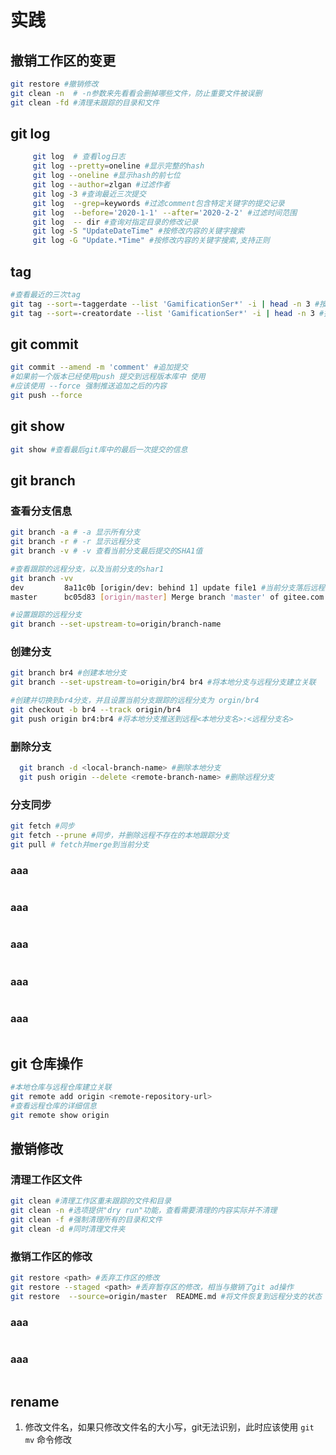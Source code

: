 # 实践

## 撤销工作区的变更

```bash
git restore #撤销修改 
git clean -n  # -n参数来先看看会删掉哪些文件，防止重要文件被误删
git clean -fd #清理未跟踪的目录和文件
```

## 

## git log
```bash
     git log  # 查看log日志 
     git log --pretty=oneline #显示完整的hash
     git log --oneline #显示hash的前七位
     git log --author=zlgan #过滤作者
     git log -3 #查询最近三次提交
     git log  --grep=keywords #过滤comment包含特定关键字的提交记录 
     git log  --before='2020-1-1' --after='2020-2-2' #过滤时间范围
     git log  -- dir #查询对指定目录的修改记录
     git log -S "UpdateDateTime" #按修改内容的关键字搜索
     git log -G "Update.*Time" #按修改内容的关键字搜索,支持正则
 ```

## tag
```bash
#查看最近的三次tag
git tag --sort=-taggerdate --list 'GamificationSer*' -i | head -n 3 #按打tag时间排序
git tag --sort=-creatordate --list 'GamificationSer*' -i | head -n 3 #按commit时间排序
```


## git commit

```bash
git commit --amend -m 'comment' #追加提交
#如果前一个版本已经使用push 提交到远程版本库中 使用
#应该使用 --force 强制推送追加之后的内容
git push --force

```

## git show 
```bash
git show #查看最后git库中的最后一次提交的信息

```

## git branch 
### 查看分支信息
```bash
git branch -a # -a 显示所有分支
git branch -r # -r 显示远程分支
git branch -v # -v 查看当前分支最后提交的SHA1值

#查看跟踪的远程分支，以及当前分支的shar1
git branch -vv
dev         8a11c0b [origin/dev: behind 1] update file1 #当前分支落后远程分支一个提交
master      bc05d83 [origin/master] Merge branch 'master' of gitee.com:zlgan/gittest

#设置跟踪的远程分支
git branch --set-upstream-to=origin/branch-name

```
### 创建分支
```bash
git branch br4 #创建本地分支
git branch --set-upstream-to=origin/br4 br4 #将本地分支与远程分支建立关联

#创建并切换到br4分支，并且设置当前分支跟踪的远程分支为 orgin/br4
git checkout -b br4 --track origin/br4
git push origin br4:br4 #将本地分支推送到远程<本地分支名>:<远程分支名>
```

### 删除分支
```bash
  git branch -d <local-branch-name> #删除本地分支
  git push origin --delete <remote-branch-name> #删除远程分支
```

### 分支同步
```bash
git fetch #同步
git fetch --prune #同步，并删除远程不存在的本地跟踪分支
git pull # fetch并merge到当前分支 
```
### aaa
```bash

```
### aaa
```bash

```
### aaa
```bash

```
### aaa
```bash

```
### aaa
```bash

```

## git 仓库操作
```bash
#本地仓库与远程仓库建立关联
git remote add origin <remote-repository-url>
#查看远程仓库的详细信息
git remote show origin
```

## 撤销修改
### 清理工作区文件
```bash
git clean #清理工作区重未跟踪的文件和目录
git clean -n #选项提供"dry run"功能，查看需要清理的内容实际并不清理
git clean -f #强制清理所有的目录和文件
git clean -d #同时清理文件夹
```

### 撤销工作区的修改
```bash
git restore <path> #丢弃工作区的修改
git restore --staged <path> #丢弃暂存区的修改，相当与撤销了git ad操作
git restore  --source=origin/master  README.md #将文件恢复到远程分支的状态

```

### aaa
```bash
```

### aaa
```bash
```

## rename
1. 修改文件名，如果只修改文件名的大小写，git无法识别，此时应该使用 `git mv` 命令修改